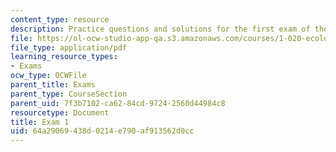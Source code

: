 ```yaml
---
content_type: resource
description: Practice questions and solutions for the first exam of the course.
file: https://ol-ocw-studio-app-qa.s3.amazonaws.com/courses/1-020-ecology-ii-engineering-for-sustainability-spring-2008/64a29069438d0214e790af913562d0cc_practice1.pdf
file_type: application/pdf
learning_resource_types:
- Exams
ocw_type: OCWFile
parent_title: Exams
parent_type: CourseSection
parent_uid: 7f3b7102-ca62-84cd-9724-2560d44984c8
resourcetype: Document
title: Exam 1
uid: 64a29069-438d-0214-e790-af913562d0cc
---
```

